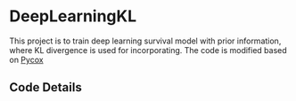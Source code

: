 # DeepLearningKL
This project is to train deep learning survival model with prior information, where KL divergence is used for incorporating. The code is modified based on [Pycox][1]
## Code Details
[1]:https://github.com/havakv/pycox
